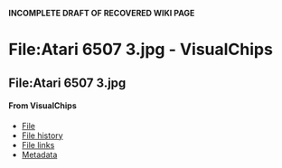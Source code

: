 **INCOMPLETE DRAFT OF RECOVERED WIKI PAGE**

# File:Atari 6507 3.jpg - VisualChips

## File:Atari 6507 3.jpg

#### From VisualChips

- [File](#file)
- [File history](#filehistory)
- [File links](#filelinks)
- [Metadata](#metadata)

